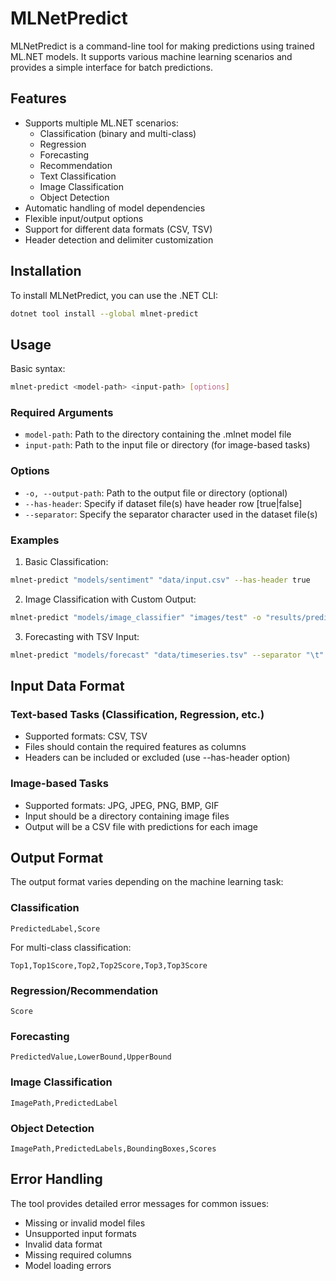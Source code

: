 # MLNetPredict

MLNetPredict is a command-line tool for making predictions using trained ML.NET models. It supports various machine learning scenarios and provides a simple interface for batch predictions.

## Features

- Supports multiple ML.NET scenarios:
  - Classification (binary and multi-class)
  - Regression
  - Forecasting
  - Recommendation
  - Text Classification
  - Image Classification
  - Object Detection
- Automatic handling of model dependencies
- Flexible input/output options
- Support for different data formats (CSV, TSV)
- Header detection and delimiter customization

## Installation

To install MLNetPredict, you can use the .NET CLI:

```bash
dotnet tool install --global mlnet-predict
```

## Usage

Basic syntax:
```bash
mlnet-predict <model-path> <input-path> [options]
```

### Required Arguments

- `model-path`: Path to the directory containing the .mlnet model file
- `input-path`: Path to the input file or directory (for image-based tasks)

### Options

- `-o, --output-path`: Path to the output file or directory (optional)
- `--has-header`: Specify if dataset file(s) have header row [true|false]
- `--separator`: Specify the separator character used in the dataset file(s)

### Examples

1. Basic Classification:
```bash
mlnet-predict "models/sentiment" "data/input.csv" --has-header true
```

2. Image Classification with Custom Output:
```bash
mlnet-predict "models/image_classifier" "images/test" -o "results/predictions.csv"
```

3. Forecasting with TSV Input:
```bash
mlnet-predict "models/forecast" "data/timeseries.tsv" --separator "\t"
```

## Input Data Format

### Text-based Tasks (Classification, Regression, etc.)
- Supported formats: CSV, TSV
- Files should contain the required features as columns
- Headers can be included or excluded (use --has-header option)

### Image-based Tasks
- Supported formats: JPG, JPEG, PNG, BMP, GIF
- Input should be a directory containing image files
- Output will be a CSV file with predictions for each image

## Output Format

The output format varies depending on the machine learning task:

### Classification
```csv
PredictedLabel,Score
```
For multi-class classification:
```csv
Top1,Top1Score,Top2,Top2Score,Top3,Top3Score
```

### Regression/Recommendation
```csv
Score
```

### Forecasting
```csv
PredictedValue,LowerBound,UpperBound
```

### Image Classification
```csv
ImagePath,PredictedLabel
```

### Object Detection
```csv
ImagePath,PredictedLabels,BoundingBoxes,Scores
```

## Error Handling

The tool provides detailed error messages for common issues:
- Missing or invalid model files
- Unsupported input formats
- Invalid data format
- Missing required columns
- Model loading errors